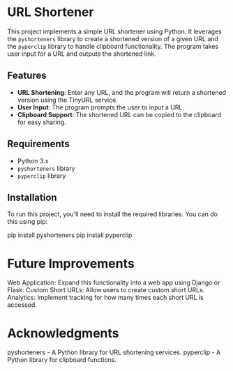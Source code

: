 # URL Shortener

This project implements a simple URL shortener using Python. It leverages the `pyshorteners` library to create a shortened version of a given URL and the `pyperclip` library to handle clipboard functionality. The program takes user input for a URL and outputs the shortened link.

## Features

- **URL Shortening**: Enter any URL, and the program will return a shortened version using the TinyURL service.
- **User Input**: The program prompts the user to input a URL.
- **Clipboard Support**: The shortened URL can be copied to the clipboard for easy sharing.

## Requirements

- Python 3.x
- `pyshorteners` library
- `pyperclip` library

## Installation

To run this project, you'll need to install the required libraries. You can do this using pip:

pip install pyshorteners
pip install pyperclip

# Future Improvements
Web Application: Expand this functionality into a web app using Django or Flask.
Custom Short URLs: Allow users to create custom short URLs.
Analytics: Implement tracking for how many times each short URL is accessed.

# Acknowledgments
pyshorteners - A Python library for URL shortening services.
pyperclip - A Python library for clipboard functions.
